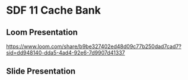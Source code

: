 # SDF 11 Cache Bank

## Loom Presentation
https://www.loom.com/share/b9be327402ed48d09c77b250dad7cad7?sid=dd948140-dda5-4ad4-92e6-7d9907d41337

## Slide Presentation
